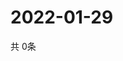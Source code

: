 # 2022-01-29
  共 0条

  <!-- BEGIN -->
  <!-- 最后更新时间Sat Jan 29 2022 23:02:57 GMT+0000 (Coordinated Universal Time) -->
  
  <!-- END -->
  
  